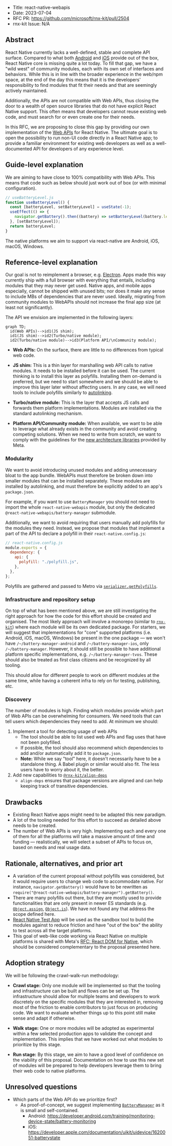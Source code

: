 - Title: react-native-webapis
- Date: 2023-07-04
- RFC PR: https://github.com/microsoft/rnx-kit/pull/2504
- rnx-kit Issue: N/A

## Abstract

React Native currently lacks a well-defined, stable and complete API surface.
Compared to what both [Android](https://developer.android.com/reference) and
[iOS](https://developer.apple.com/documentation/technologies) provide out of the
box, React Native core is missing quite a lot today. To fill that gap, we have a
"wild west" of community modules, each with its own set of interfaces and
behaviors. While this is in line with the broader experience in the web/npm
space, at the end of the day this means that it is the developers'
responsibility to find modules that fit their needs and that are seemingly
actively maintained.

Additionally, the APIs are not compatible with Web APIs, thus closing the door
to a wealth of open source libraries that do not have explicit React Native
support. This often means that developers cannot reuse existing web code, and
must search for or even create one for their needs.

In this RFC, we are proposing to close this gap by providing our own
implementation of the
[Web APIs](https://developer.mozilla.org/en-US/docs/Web/API) for React Native.
The ultimate goal is to open the possibility to run non-UI code directly in a
React Native app; to provide a familiar environment for existing web developers
as well as a well-documented API for developers of any experience level.

## Guide-level explanation

We are aiming to have close to 100% compatibility with Web APIs. This means that
code such as below should just work out of box (or with minimal configuration).

```js
// useBatteryLevel.js
function useBatteryLevel() {
  const [batteryLevel, setBatteryLevel] = useState(-1);
  useEffect(() => {
    navigator.getBattery().then((battery) => setBatteryLevel(battery.level));
  }, [setBatteryLevel]);
  return batteryLevel;
}
```

The native platforms we aim to support via react-native are Android, iOS, macOS,
Windows.

## Reference-level explanation

Our goal is not to reimplement a browser, e.g.
[Electron](https://www.electronjs.org/). Apps made this way currently ship with
a full browser with everything that entails, including modules that they may
never get used. Native apps, and mobile apps especially, cannot be shipped with
unused bits; nor does it make any sense to include MBs of dependencies that are
never used. Ideally, migrating from community modules to WebAPIs should not
increase the final app size (at least not significantly).

The API we envision are implemented in the following layers:

```mermaid
graph TD;
  id(Web APIs)-->id1(JS shim);
  id1(JS shim)-->id2(Turbo/native module);
  id2(Turbo/native module)-->id3(Platform API/\nCommunity module);
```

- **Web APIs:** On the surface, there are little to no differences from typical
  web code.

- **JS shim:** This is a thin layer for marshalling web API calls to native
  modules. It needs to be installed before it can be used. The current thinking
  is to install this layer as polyfills. Installing them on-demand is preferred,
  but we need to start somewhere and we should be able to improve this layer
  later without affecting users. In any case, we will need tools to include
  polyfills similarly to [autolinking][].

- **Turbo/native module:** This is the layer that accepts JS calls and forwards
  them platform implementations. Modules are installed via the standard
  autolinking mechanism.

- **Platform API/Community module:** When available, we want to be able to
  leverage what already exists in the community and avoid creating competing
  solutions. When we need to write from scratch, we want to comply with the
  guidelines for the
  [new architecture libraries](https://github.com/reactwg/react-native-new-architecture/discussions/categories/libraries)
  provided by Meta.

### Modularity

We want to avoid introducing unused modules and adding unnecessary bloat to the
app bundle. WebAPIs must therefore be broken down into smaller modules that can
be installed separately. These modules are installed by autolinking, and must
therefore be explicitly added to an app's `package.json`.

For example, if you want to use `BatteryManager` you should not need to import
the whole `react-native-webapis` module, but only the dedicated
`@react-native-webapis/battery-manager` submodule.

Additionally, we want to avoid requiring that users manually add polyfills for
the modules they need. Instead, we propose that modules that implement a part of
the API to declare a polyfill in their `react-native.config.js`:

```js
// react-native.config.js
module.exports = {
  dependency: {
    api: {
      polyfill: "./polyfill.js",
    },
  },
};
```

Polyfills are gathered and passed to Metro via [`serializer.getPolyfills`][].

### Infrastructure and repository setup

On top of what has been mentioned above, we are still investigating the right
approach for how the code for this effort should be created and organised. The
most likely approach will involve a monorepo (similar to
[`rnx-kit`](https://github.com/microsoft/rnx-kit)) where each module will be its
own dedicated package. For starters, we will suggest that implementations for
"core" supported platforms (i.e. Android, iOS, macOS, Windows) be present in the
one package — we won't have `/~/battery-manager-android` and
`/~/battery-manager-ios`, only `/~/battery-manager`. However, it should still be
possible to have additional platform specific implementations, e.g.
`/~/battery-manager-tvos`. These should also be treated as first class citizens
and be recognized by all tooling.

This should allow for different people to work on different modules at the same
time, while having a coherent infra to rely on for testing, publishing, etc.

### Discovery

The number of modules is high. Finding which modules provide which part of Web
APIs can be overwhelming for consumers. We need tools that can tell users which
dependencies they need to add. At minimum we should:

1. Implement a tool for detecting usage of web APIs
   - The tool should be able to list used web APIs and flag uses that have not
     been polyfilled.
   - If possible, the tool should also recommend which dependencies to add
     and/or automatically add it to `package.json`.
   - **Note:** While we say "tool" here, it doesn't necessarily have to be a
     standalone thing. A Babel plugin or similar would also fit. The less users
     have to worry about it, the better.
2. Add new capabilities to [`@rnx-kit/align-deps`][]
   - `align-deps` ensures that package versions are aligned and can help keeping
     track of transitive dependencies.

## Drawbacks

- Existing React Native apps might need to be adapted this new paradigm.
- A lot of the tooling needed for this effort to succeed as detailed above needs
  to be created.
- The number of Web APIs is very high. Implementing each and every one of them
  for all the platforms will take a massive amount of time and funding —
  realistically, we will select a subset of APIs to focus on, based on needs and
  real usage data.

## Rationale, alternatives, and prior art

- A variation of the current proposal without polyfills was considered, but it
  would require users to change web code to accommodate native. For instance,
  `navigator.getBattery()` would have to be rewritten as
  `require("@react-native-webapis/battery-manager").getBattery()`.
- There are many polyfills out there, but they are mostly used to provide
  functionalities that are only present in newer ES standards (e.g.
  [`Object.assign`][], [`Object.is`][]). We have not found any that address the
  scope defined here.
- [React Native Test App](https://github.com/microsoft/react-native-test-app)
  will be used as the sandbox tool to build the modules against to reduce
  friction and have "out of the box" the ability to test across all the target
  platforms.
- This goal of web-like code working via React Native on multiple platforms is
  shared with Meta's
  [RFC: React DOM for Native](https://github.com/react-native-community/discussions-and-proposals/pull/496),
  which should be considered complementary to the proposal presented here.

## Adoption strategy

We will be following the crawl-walk-run methodology:

- **Crawl stage:** Only one module will be implemented so that the tooling and
  infrastructure can be built and flows can be set up. The infrastructure should
  allow for multiple teams and developers to work discretely on the specific
  modules that they are interested in, removing most of the friction to enable
  contributors to just focus on producing code. We want to evaluate whether
  things up to this point still make sense and adapt if otherwise.

- **Walk stage:** One or more modules will be adopted as experimental within a
  few selected production apps to validate the concept and implementation. This
  implies that we have worked out what modules to prioritize by this stage.

- **Run stage:** By this stage, we aim to have a good level of confidence on the
  viability of this proposal. Documentation on how to use this new set of
  modules will be prepared to help developers leverage them to bring their web
  code to native platforms.

## Unresolved questions

- Which parts of the Web API do we prioritize first?
  - As proof-of-concept, we suggest implementing
    [`BatteryManager`](https://developer.mozilla.org/en-US/docs/Web/API/BatteryManager)
    as it is small and self-contained.
    - Android:
      https://developer.android.com/training/monitoring-device-state/battery-monitoring
    - iOS:
      https://developer.apple.com/documentation/uikit/uidevice/1620051-batterystate

<!-- References -->

[`@rnx-kit/align-deps`]:
  https://github.com/microsoft/rnx-kit/tree/main/packages/align-deps#readme
[`Object.assign`]: https://github.com/ljharb/object.assign/blob/main/polyfill.js
[`Object.is`]: https://github.com/es-shims/object-is/blob/main/polyfill.js
[`serializer.getPolyfills`]:
  https://github.com/facebook/react-native/blob/0.72-stable/packages/metro-config/index.js#L49
[autolinking]:
  https://github.com/react-native-community/cli/blob/main/docs/autolinking.md
